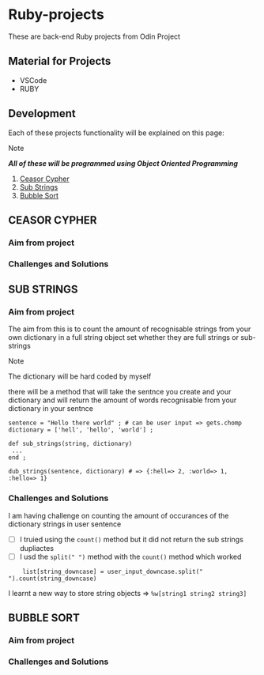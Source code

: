 # Ruby-projects
<p>These are back-end Ruby projects from Odin Project</p>

## Material for Projects
- VSCode
- RUBY

## Development 
Each of these projects functionality will be explained on this page:

> [!NOTE]
> ***All of these will be programmed using _Object Oriented Programming_***

1. [Ceasor Cypher](./sub-strings/main.rb)
2. [Sub Strings]()
3. [Bubble Sort]()

## CEASOR CYPHER

### Aim from project

### Challenges and Solutions

## SUB STRINGS 

### Aim from project
The aim from this is to count the amount of recognisable strings from your own dictionary in a full string object set whether they are full strings or sub-strings 

> [!NOTE]
> The dictionary will be hard coded by myself 

there will be a method that will take the sentnce you create and your dictionary and will return the amount of words recognisable from your dictionary in your sentnce 

```
sentence = "Hello there world" ; # can be user input => gets.chomp
dictionary = ['hell', 'hello', 'world'] ;

def sub_strings(string, dictionary)
 ...
end ;

dub_strings(sentence, dictionary) # => {:hell=> 2, :world=> 1, :hello=> 1} 
```

### Challenges and Solutions
I am having challenge on counting the amount of occurances of the dictionary strings in user sentence

- [ ] I truied using the `count()` method but it did not return the sub strings dupliactes 
- [ ] I usd the `split(" ")` method with the `count()` method which worked

```
    list[string_downcase] = user_input_downcase.split(" ").count(string_downcase)
```
I learnt a new way to store string objects => `%w[string1 string2 string3]`

## BUBBLE SORT

### Aim from project

### Challenges and Solutions


